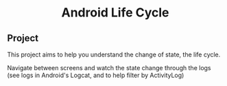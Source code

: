 <h1 align="center"><strong>Android Life Cycle</strong></h1>

<h2>Project</h2>

This project aims to help you understand the change of state, the life cycle.

Navigate between screens and watch the state change through the logs (see logs in Android's Logcat, and to help filter by ActivityLog)
